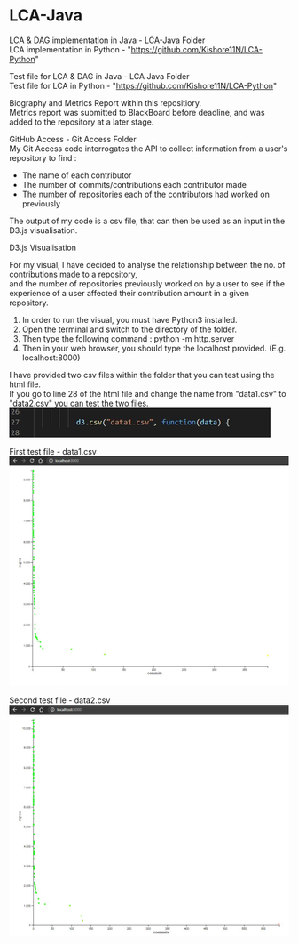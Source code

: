 # LCA-Java
LCA & DAG implementation in Java - LCA-Java Folder   
LCA implementation in Python - "https://github.com/Kishore11N/LCA-Python"



Test file for LCA & DAG in Java - LCA Java Folder  
Test file for LCA in Python - "https://github.com/Kishore11N/LCA-Python"



Biography and Metrics Report within this repositiory.  
Metrics report was submitted to BlackBoard before deadline, and was added to the repository at a later stage.



GitHub Access - Git Access Folder  
My Git Access code interrogates the API to collect information from a user's repository to find : 
 - The name of each contributor
 - The number of commits/contributions each contributor made
 - The number of repositories each of the contributors had worked on previously  

The output of my code is a csv file, that can then be used as an input in the D3.js visualisation.
 


D3.js Visualisation    

For my visual, I have decided to analyse the relationship between the no. of contributions made to a repository,  
and the number of repositories previously worked on by a user to see if the experience of a user affected their 
contribution amount in a given repository. 


1. In order to run the visual, you must have Python3 installed.  
2. Open the terminal and switch to the directory of the folder.  
3. Then type the following command : python -m http.server  
4. Then in your web browser, you should type the localhost provided. (E.g. localhost:8000)    

I have provided two csv files within the folder that you can test using the html file.  
If you go to line 28 of the html file and change the name from "data1.csv" to "data2.csv" you can test the two files.  
![](Screenshots/Visual%20Line.jpg)


First test file - data1.csv   
![](Screenshots/Test1%20Visual.jpg)  



Second test file - data2.csv
![](Screenshots/Test2%20Visual.jpg)  
